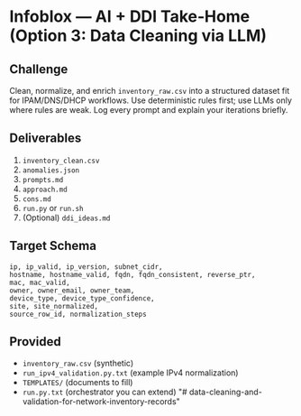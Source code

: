 # Infoblox — AI + DDI Take‑Home (Option 3: Data Cleaning via LLM)

## Challenge
Clean, normalize, and enrich `inventory_raw.csv` into a structured dataset fit for IPAM/DNS/DHCP workflows. Use deterministic rules first; use LLMs only where rules are weak. Log every prompt and explain your iterations briefly.

## Deliverables
1. `inventory_clean.csv`
2. `anomalies.json`
3. `prompts.md`
4. `approach.md`
5. `cons.md`
6. `run.py` or `run.sh`
7. (Optional) `ddi_ideas.md`

## Target Schema
```
ip, ip_valid, ip_version, subnet_cidr,
hostname, hostname_valid, fqdn, fqdn_consistent, reverse_ptr,
mac, mac_valid,
owner, owner_email, owner_team,
device_type, device_type_confidence,
site, site_normalized,
source_row_id, normalization_steps
```

## Provided
- `inventory_raw.csv` (synthetic)
- `run_ipv4_validation.py.txt` (example IPv4 normalization)
- `TEMPLATES/` (documents to fill)
- `run.py.txt` (orchestrator you can extend)
"# data-cleaning-and-validation-for-network-inventory-records" 

